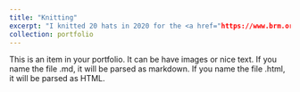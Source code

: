 ```yaml
---
title: "Knitting"
excerpt: "I knitted 20 hats in 2020 for the <a href="https://www.brm.org/">Boston Rescue Mission</a> <br/><img src='/images/knitting20.jpeg'>"
collection: portfolio
---
```


This is an item in your portfolio. It can be have images or nice text. If you name the file .md, it will be parsed as markdown. If you name the file .html, it will be parsed as HTML. 
